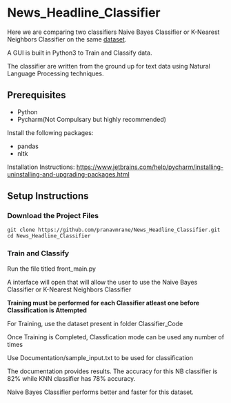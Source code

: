# News_Headline_Classifier

Here we are comparing two classifiers Naive Bayes Classifier or K-Nearest Neighbors Classifier on the same [dataset](https://archive.ics.uci.edu/ml/machine-learning-databases/00359/).

A GUI is built in Python3 to Train and Classify data.

The classifier are written from the ground up for text data using Natural Language Processing techniques.

## Prerequisites

* Python
* Pycharm(Not Compulsary but highly recommended)

Install the following packages:

* pandas
* nltk

Installation Instructions: https://www.jetbrains.com/help/pycharm/installing-uninstalling-and-upgrading-packages.html

## Setup Instructions

### Download the Project Files
```
git clone https://github.com/pranavmrane/News_Headline_Classifier.git
cd News_Headline_Classifier
```

### Train and Classify

Run the file titled front_main.py

A interface will open that will allow the user to use the Naive Bayes Classifier or K-Nearest Neighbors Classifier

**Training must be performed for each Classifier atleast one before Classification is Attempted**

For Training, use the dataset present in folder Classifier_Code

Once Training is Completed, Classfication mode can be used any number of times

Use Documentation/sample_input.txt to be used for classification

The documentation provides results. The accuracy for this NB classifier is 82% while KNN classifier has 78% accuracy.

Naive Bayes Classifier performs better and faster for this dataset.
